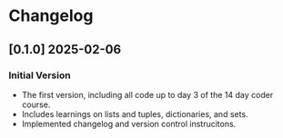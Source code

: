 # Changelog
## [0.1.0] 2025-02-06
### Initial Version
- The first version, including all code up to day 3 of the 14 day coder course.
- Includes learnings on lists and tuples, dictionaries, and sets.
- Implemented changelog and version control instrucitons.